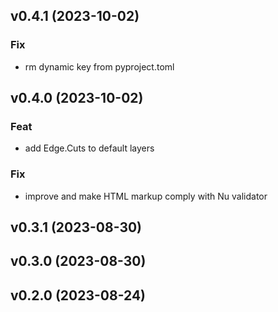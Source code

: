## v0.4.1 (2023-10-02)

### Fix

- rm dynamic key from pyproject.toml

## v0.4.0 (2023-10-02)

### Feat

- add Edge.Cuts to default layers

### Fix

- improve and make HTML markup comply with Nu validator

## v0.3.1 (2023-08-30)

## v0.3.0 (2023-08-30)

## v0.2.0 (2023-08-24)
